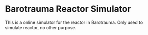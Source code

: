 # Barotrauma Reactor Simulator

This is a online simulator for the reactor in Barotrauma. Only used to simulate reactor, no other purpose.
